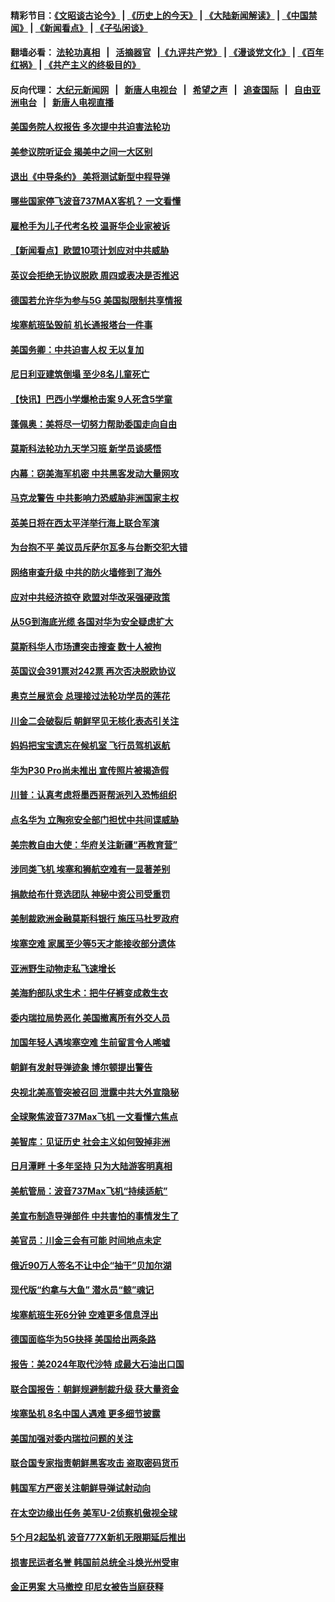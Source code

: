 #### 精彩节目：[《文昭谈古论今》](http://134.209.198.168/wenzhao) | [《历史上的今天》](http://134.209.198.168/today-in-history) | [《大陆新闻解读》](http://134.209.198.168/ntdtv-comedy) | [《中国禁闻》](http://134.209.198.168/ntdtv-news) | [《新闻看点》](http://134.209.198.168/news-insight) | [《子弘闲谈》](http://134.209.198.168/zihongxiantan/) 

 #### 翻墙必看： [法轮功真相](http://134.209.198.168:10000/videos/truth.html) &nbsp;&nbsp;|&nbsp;&nbsp; [活摘器官](http://134.209.198.168:10000/videos/res/Organs/) &nbsp;&nbsp;|[《九评共产党》](http://134.209.198.168:10000/videos/jiuping) | [《漫谈党文化》](http://134.209.198.168:10000/videos/mtdwh) | [《百年红祸》](http://134.209.198.168:10000/videos/bnhh) | [《共产主义的终极目的》](http://134.209.198.168:10000/videos/res/zjmd) 

 #### 反向代理： [大纪元新闻网](http://134.209.198.168:10080/) &nbsp;&nbsp;|&nbsp;&nbsp; [新唐人电视台](http://134.209.198.168:8000/) &nbsp;&nbsp;|&nbsp;&nbsp; [希望之声](http://134.209.198.168:8200/) &nbsp;&nbsp;|&nbsp;&nbsp; [追查国际](http://134.209.198.168:10010/) &nbsp;&nbsp;|&nbsp;&nbsp; [自由亚洲电台](http://134.209.198.168:9800/) &nbsp;&nbsp;|&nbsp;&nbsp; [新唐人电视直播](http://134.209.198.168/) 

#### [美国务院人权报告 多次提中共迫害法轮功](../pages/nsc418/n11111708.md?t=03140336) 

#### [美参议院听证会 揭美中之间一大区别](../pages/nsc418/n11111663.md?t=03140336) 

#### [退出《中导条约》 美将测试新型中程导弹](../pages/nsc418/n11111578.md?t=03140336) 

#### [哪些国家停飞波音737MAX客机？ 一文看懂](../pages/nsc418/n11111537.md?t=03140336) 

#### [雇枪手为儿子代考名校 温哥华企业家被诉](../pages/nsc418/n11111043.md?t=03140336) 

#### [【新闻看点】欧盟10项计划应对中共威胁](../pages/nsc418/n11111057.md?t=03140336) 

#### [英议会拒绝无协议脱欧 周四或表决是否推迟](../pages/nsc418/n11111339.md?t=03140336) 

#### [德国若允许华为参与5G 美国拟限制共享情报](../pages/nsc418/n11111029.md?t=03140336) 

#### [埃塞航班坠毁前 机长通报塔台一件事](../pages/nsc418/n11110798.md?t=03140336) 

#### [美国务卿：中共迫害人权 无以复加](../pages/nsc418/n11110966.md?t=03140336) 

#### [尼日利亚建筑倒塌 至少8名儿童死亡](../pages/nsc418/n11110883.md?t=03140336) 

#### [【快讯】巴西小学爆枪击案 9人死含5学童](../pages/nsc418/n11110785.md?t=03140336) 

#### [蓬佩奥：美将尽一切努力帮助委国走向自由](../pages/nsc418/n11110670.md?t=03140336) 

#### [莫斯科法轮功九天学习班 新学员谈感悟](../pages/nsc418/n11110222.md?t=03140336) 

#### [内幕：窃美海军机密 中共黑客发动大量网攻](../pages/nsc418/n11110402.md?t=03140336) 

#### [马克龙警告 中共影响力恐威胁非洲国家主权](../pages/nsc418/n11110024.md?t=03140336) 

#### [英美日将在西太平洋举行海上联合军演](../pages/nsc418/n11109901.md?t=03140336) 

#### [为台抱不平 美议员斥萨尔瓦多与台断交犯大错](../pages/nsc418/n11109486.md?t=03140336) 

#### [网络审查升级 中共的防火墙修到了海外](../pages/nsc418/n11108837.md?t=03140336) 

#### [应对中共经济掠夺 欧盟对华改采强硬政策](../pages/nsc418/n11108858.md?t=03140336) 

#### [从5G到海底光缆 各国对华为安全疑虑扩大](../pages/nsc418/n11108721.md?t=03140336) 

#### [莫斯科华人市场遭突击搜查 数十人被拘](../pages/nsc418/n11108685.md?t=03140336) 

#### [英国议会391票对242票 再次否决脱欧协议](../pages/nsc418/n11108591.md?t=03140336) 

#### [奥克兰展览会 总理接过法轮功学员的莲花](../pages/nsc418/n11107601.md?t=03140336) 

#### [川金二会破裂后 朝鲜罕见无核化表态引关注](../pages/nsc418/n11108547.md?t=03140336) 

#### [妈妈把宝宝遗忘在候机室 飞行员驾机返航](../pages/nsc418/n11108511.md?t=03140336) 

#### [华为P30 Pro尚未推出 宣传照片被揭造假](../pages/nsc418/n11108335.md?t=03140336) 

#### [川普：认真考虑将墨西哥帮派列入恐怖组织](../pages/nsc418/n11108136.md?t=03140336) 

#### [点名华为 立陶宛安全部门担忧中共间谍威胁](../pages/nsc418/n11108139.md?t=03140336) 

#### [美宗教自由大使：华府关注新疆“再教育营”](../pages/nsc418/n11107953.md?t=03140336) 

#### [涉同类飞机 埃塞和狮航空难有一显著差别](../pages/nsc418/n11107996.md?t=03140336) 

#### [捐款给布什竞选团队 神秘中资公司受重罚](../pages/nsc418/n11106264.md?t=03140336) 

#### [美制裁欧洲金融莫斯科银行 施压马杜罗政府](../pages/nsc418/n11107604.md?t=03140336) 

#### [埃塞空难 家属至少等5天才能接收部分遗体](../pages/nsc418/n11107548.md?t=03140336) 

#### [亚洲野生动物走私飞速增长](../pages/nsc418/n11107451.md?t=03140336) 

#### [美海豹部队求生术：把牛仔裤变成救生衣](../pages/nsc418/n11107386.md?t=03140336) 

#### [委内瑞拉局势恶化 美国撤离所有外交人员](../pages/nsc418/n11107217.md?t=03140336) 

#### [加国年轻人遇埃塞空难 生前留言令人唏嘘](../pages/nsc418/n11106949.md?t=03140336) 

#### [朝鲜有发射导弹迹象 博尔顿提出警告](../pages/nsc418/n11106995.md?t=03140336) 

#### [央视北美高管突被召回 泄露中共大外宣隐秘](../pages/nsc418/n11106544.md?t=03140336) 

#### [全球聚焦波音737Max飞机 一文看懂六焦点](../pages/nsc418/n11106469.md?t=03140336) 

#### [美智库：见证历史 社会主义如何毁掉非洲](../pages/nsc418/n11106407.md?t=03140336) 

#### [日月潭畔 十多年坚持 只为大陆游客明真相](../pages/nsc418/n11105601.md?t=03140336) 

#### [美航管局：波音737Max飞机“持续适航”](../pages/nsc418/n11106409.md?t=03140336) 

#### [美宣布制造导弹部件 中共害怕的事情发生了](../pages/nsc418/n11106256.md?t=03140336) 

#### [美官员：川金三会有可能 时间地点未定](../pages/nsc418/n11106114.md?t=03140336) 

#### [俄近90万人签名不让中企“抽干”贝加尔湖](../pages/nsc418/n11105997.md?t=03140336) 

#### [现代版“约拿与大鱼” 潜水员“鲸”魂记](../pages/nsc418/n11105684.md?t=03140336) 

#### [埃塞航班生死6分钟 空难更多信息浮出](../pages/nsc418/n11105766.md?t=03140336) 

#### [德国面临华为5G抉择 美国给出两条路](../pages/nsc418/n11105781.md?t=03140336) 

#### [报告：美2024年取代沙特 成最大石油出口国](../pages/nsc418/n11105598.md?t=03140336) 

#### [联合国报告：朝鲜规避制裁升级 获大量资金](../pages/nsc418/n11105689.md?t=03140336) 

#### [埃塞坠机 8名中国人遇难 更多细节披露](../pages/nsc418/n11105454.md?t=03140336) 

#### [美国加强对委内瑞拉问题的关注](../pages/nsc418/n11105230.md?t=03140336) 

#### [联合国专家指责朝鲜黑客攻击 盗取密码货币](../pages/nsc418/n11105172.md?t=03140336) 

#### [韩国军方严密关注朝鲜导弹试射动向](../pages/nsc418/n11104846.md?t=03140336) 

#### [在太空边缘出任务 美军U-2侦察机傲视全球](../pages/nsc418/n11104969.md?t=03140336) 

#### [5个月2起坠机 波音777X新机无限期延后推出](../pages/nsc418/n11104659.md?t=03140336) 

#### [损害民运者名誉 韩国前总统全斗焕光州受审](../pages/nsc418/n11104580.md?t=03140336) 

#### [金正男案 大马撤控 印尼女被告当庭获释](../pages/nsc418/n11104763.md?t=03140336) 


